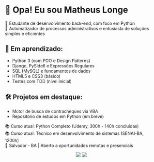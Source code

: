 # 👋 Opa! Eu sou Matheus Longe

🎯 Estudante de desenvolvimento back-end, com foco em Python  
📌 Automatizador de processos administrativos e entusiasta de soluções simples e eficientes  

## 🚧 Em aprendizado:
- Python 3 (com POO e Design Patterns)
- Django, PySide6 e Expressões Regulares
- SQL (MySQL) e fundamentos de dados
- HTML5 e CSS3 (básico)
- Testes com TDD (nível inicial)

## 🛠️ Projetos em destaque:
- Motor de busca de contracheques via VBA
- Repositório de estudos em Python (em breve)

📚 Curso atual: Python Completo (Udemy, 300h - 140h concluídas)  
📚 Curso atual: Técnico em desenvolvimento de sistemas (SENAI-BA, 1200h)<br>
📍 Salvador - BA | Aberto a oportunidades remotas e presenciais

<p align="center">
  <a href="https://www.linkedin.com/in/matheus-longe"><img src="https://img.shields.io/badge/LinkedIn-blue?style=for-the-badge&logo=linkedin&logoColor=white"/></a>
  <a href="mailto:m.longe.dev@gmail.com"><img src="https://img.shields.io/badge/Gmail-red?style=for-the-badge&logo=gmail&logoColor=white"/></a>
</p>
